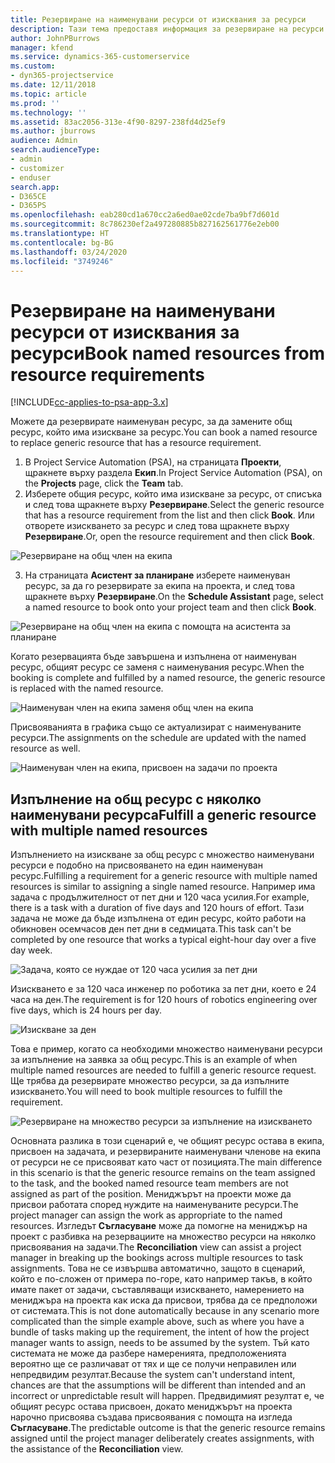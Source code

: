 ```yaml
---
title: Резервиране на наименувани ресурси от изисквания за ресурси
description: Тази тема предоставя информация за резервиране на ресурси за изискване за общ ресурс.
author: JohnPBurrows
manager: kfend
ms.service: dynamics-365-customerservice
ms.custom:
- dyn365-projectservice
ms.date: 12/11/2018
ms.topic: article
ms.prod: ''
ms.technology: ''
ms.assetid: 83ac2056-313e-4f90-8297-238fd4d25ef9
ms.author: jburrows
audience: Admin
search.audienceType:
- admin
- customizer
- enduser
search.app:
- D365CE
- D365PS
ms.openlocfilehash: eab280cd1a670cc2a6ed0ae02cde7ba9bf7d601d
ms.sourcegitcommit: 8c786230ef2a497280885b827162561776e2eb00
ms.translationtype: HT
ms.contentlocale: bg-BG
ms.lasthandoff: 03/24/2020
ms.locfileid: "3749246"
---
```

# <a name="book-named-resources-from-resource-requirements"></a><span data-ttu-id="33486-103">Резервиране на наименувани ресурси от изисквания за ресурси</span><span class="sxs-lookup"><span data-stu-id="33486-103">Book named resources from resource requirements</span></span>

[!INCLUDE[cc-applies-to-psa-app-3.x](../includes/cc-applies-to-psa-app-3x.md)]

<span data-ttu-id="33486-104">Можете да резервирате наименуван ресурс, за да замените общ ресурс, който има изискване за ресурс.</span><span class="sxs-lookup"><span data-stu-id="33486-104">You can book a named resource to replace generic resource that has a resource requirement.</span></span>

1. <span data-ttu-id="33486-105">В Project Service Automation (PSA), на страницата **Проекти**, щракнете върху раздела **Екип**.</span><span class="sxs-lookup"><span data-stu-id="33486-105">In Project Service Automation (PSA), on the **Projects** page, click the **Team** tab.</span></span>
2. <span data-ttu-id="33486-106">Изберете общия ресурс, който има изискване за ресурс, от списъка и след това щракнете върху **Резервиране**.</span><span class="sxs-lookup"><span data-stu-id="33486-106">Select the generic resource that has a resource requirement from the list and then click **Book**.</span></span> <span data-ttu-id="33486-107">Или отворете изискването за ресурс и след това щракнете върху **Резервиране**.</span><span class="sxs-lookup"><span data-stu-id="33486-107">Or, open the resource requirement and then click **Book**.</span></span>


![Резервиране на общ член на екипа](media/RM-how-to-14.png)


3. <span data-ttu-id="33486-109">На страницата **Асистент за планиране** изберете наименуван ресурс, за да го резервирате за екипа на проекта, и след това щракнете върху **Резервиране**.</span><span class="sxs-lookup"><span data-stu-id="33486-109">On the **Schedule Assistant** page, select a named resource to book onto your project team and then click **Book**.</span></span>

![Резервиране на общ член на екипа с помощта на асистента за планиране](media/RM-how-to-15.png)

<span data-ttu-id="33486-111">Когато резервацията бъде завършена и изпълнена от наименуван ресурс, общият ресурс се заменя с наименувания ресурс.</span><span class="sxs-lookup"><span data-stu-id="33486-111">When the booking is complete and fulfilled by a named resource, the generic resource is replaced with the named resource.</span></span>

![Наименуван член на екипа заменя общ член на екипа](media/RM-how-to-16.png)

<span data-ttu-id="33486-113">Присвояванията в графика също се актуализират с наименуваните ресурси.</span><span class="sxs-lookup"><span data-stu-id="33486-113">The assignments on the schedule are updated with the named resource as well.</span></span>

![Наименуван член на екипа, присвоен на задачи по проекта](media/RM-how-to-17.png)

## <a name="fulfill-a-generic-resource-with-multiple-named-resources"></a><span data-ttu-id="33486-115">Изпълнение на общ ресурс с няколко наименувани ресурса</span><span class="sxs-lookup"><span data-stu-id="33486-115">Fulfill a generic resource with multiple named resources</span></span>
<span data-ttu-id="33486-116">Изпълнението на изискване за общ ресурс с множество наименувани ресурси е подобно на присвояването на един наименуван ресурс.</span><span class="sxs-lookup"><span data-stu-id="33486-116">Fulfilling a requirement for a generic resource with multiple named resources is similar to assigning a single named resource.</span></span> <span data-ttu-id="33486-117">Например има задача с продължителност от пет дни и 120 часа усилия.</span><span class="sxs-lookup"><span data-stu-id="33486-117">For example, there is a task with a duration of five days and 120 hours of effort.</span></span> <span data-ttu-id="33486-118">Тази задача не може да бъде изпълнена от един ресурс, който работи на обикновен осемчасов ден пет дни в седмицата.</span><span class="sxs-lookup"><span data-stu-id="33486-118">This task can't be completed by one resource that works a typical eight-hour day over a five day week.</span></span> 

![Задача, която се нуждае от 120 часа усилия за пет дни](media/RM-how-to-21.png)

<span data-ttu-id="33486-120">Изискването е за 120 часа инженер по роботика за пет дни, което е 24 часа на ден.</span><span class="sxs-lookup"><span data-stu-id="33486-120">The requirement is for 120 hours of robotics engineering over five days, which is 24 hours per day.</span></span>

![Изискване за ден](media/RM-how-to-22.png)

<span data-ttu-id="33486-122">Това е пример, когато са необходими множество наименувани ресурси за изпълнение на заявка за общ ресурс.</span><span class="sxs-lookup"><span data-stu-id="33486-122">This is an example of when multiple named resources are needed to fulfill a generic resource request.</span></span> <span data-ttu-id="33486-123">Ще трябва да резервирате множество ресурси, за да изпълните изискването.</span><span class="sxs-lookup"><span data-stu-id="33486-123">You will need to book multiple resources to fulfill the requirement.</span></span>

![Резервиране на множество ресурси за изпълнение на изискването](media/RM-how-to-23.png)

<span data-ttu-id="33486-125">Основната разлика в този сценарий е, че общият ресурс остава в екипа, присвоен на задачата, и резервираните наименувани членове на екипа от ресурси не се присвояват като част от позицията.</span><span class="sxs-lookup"><span data-stu-id="33486-125">The main difference in this scenario is that the generic resource remains on the team assigned to the task, and the booked named resource team members are not assigned as part of the position.</span></span> <span data-ttu-id="33486-126">Мениджърът на проекти може да присвои работата според нуждите на наименуваните ресурси.</span><span class="sxs-lookup"><span data-stu-id="33486-126">The project manager can assign the work as appropriate to the named resources.</span></span> <span data-ttu-id="33486-127">Изгледът **Съгласуване** може да помогне на мениджър на проект с разбивка на резервациите на множество ресурси на няколко присвоявания на задачи.</span><span class="sxs-lookup"><span data-stu-id="33486-127">The **Reconciliation** view can assist a project manager in breaking up the bookings across multiple resources to task assignments.</span></span> <span data-ttu-id="33486-128">Това не се извършва автоматично, защото в сценарий, който е по-сложен от примера по-горе, като например такъв, в който имате пакет от задачи, съставляващи изискването, намерението на мениджъра на проекта как иска да присвои, трябва да се предположи от системата.</span><span class="sxs-lookup"><span data-stu-id="33486-128">This is not done automatically because in any scenario more complicated than the simple example above, such as where you have a bundle of tasks making up the requirement, the intent of how the project manager wants to assign, needs to be assumed by the system.</span></span> <span data-ttu-id="33486-129">Тъй като системата не може да разбере намеренията, предположенията вероятно ще се различават от тях и ще се получи неправилен или непредвидим резултат.</span><span class="sxs-lookup"><span data-stu-id="33486-129">Because the system can't understand intent, chances are that the assumptions will be different than intended and an incorrect or unpredictable result will happen.</span></span> <span data-ttu-id="33486-130">Предвидимият резултат е, че общият ресурс остава присвоен, докато мениджърът на проекта нарочно присвоява създава присвоявания с помощта на изгледа **Съгласуване**.</span><span class="sxs-lookup"><span data-stu-id="33486-130">The predictable outcome is that the generic resource remains assigned until the project manager deliberately creates assignments, with the assistance of the **Reconciliation** view.</span></span>


